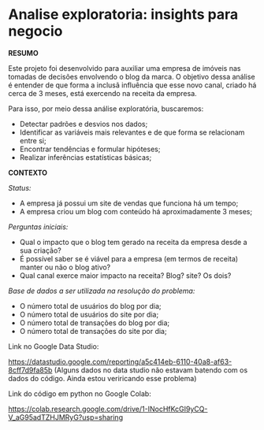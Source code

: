 # Analise exploratoria: insights para negocio

**RESUMO**

Este projeto foi desenvolvido para auxiliar uma empresa de imóveis nas tomadas de decisões envolvendo o blog da marca. O objetivo dessa análise é entender de que forma a inclusã influência que esse novo canal, criado há cerca de 3 meses, está exercendo na receita da empresa.

Para isso, por meio dessa análise exploratória, buscaremos:

* Detectar padrões e desvios nos dados;
* Identificar as variáveis mais relevantes e de que forma se relacionam entre si;
* Encontrar tendências e formular hipóteses;
* Realizar inferências estatísticas básicas;

**CONTEXTO**

*Status:*

* A empresa já possui um site de vendas que funciona há um tempo;
* A empresa criou um blog com conteúdo há aproximadamente 3 meses;

*Perguntas iniciais:*

* Qual o impacto que o blog tem gerado na receita da empresa desde a sua criação?
* É possível saber se é viável para a empresa (em termos de receita) manter ou não o blog ativo?
* Qual canal exerce maior impacto na receita? Blog? site? Os dois?

*Base de dados a ser utilizada na resolução do problema:*

* O número total de usuários do blog por dia;
* O número total de usuários do site por dia;
* O número total de transações do blog por dia;
* O número total de transações do site por dia;



Link no Google Data Studio:

https://datastudio.google.com/reporting/a5c414eb-6110-40a8-af63-8cff7d9fa85b
(Alguns dados no data studio não estavam batendo com os dados do código. Ainda estou veriricando esse problema)


Link do código em python no Google Colab:

https://colab.research.google.com/drive/1-INocHfKcGI9yCQ-V_aG95adTZHJMRyG?usp=sharing
